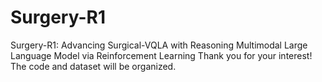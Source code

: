 # Surgery-R1
Surgery-R1: Advancing Surgical-VQLA with Reasoning Multimodal Large Language Model via Reinforcement Learning
Thank you for your interest! The code and dataset will be organized.
